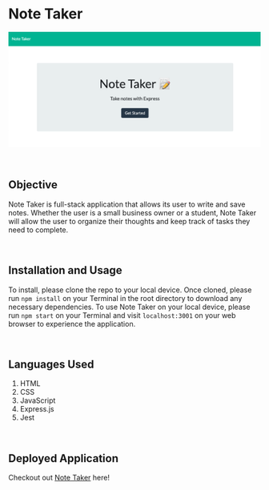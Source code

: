 # Note Taker

![Webpage front page](/picture/note-taker-homepage.png)

</br>

## Objective

Note Taker is full-stack application that allows its user to write and save notes. Whether the user is a small business owner or a 
student, Note Taker will allow the user to organize their thoughts and keep track of tasks they need to complete.

</br>

## Installation and Usage

To install, please clone the repo to your local device. Once cloned, please run ```npm install``` on your Terminal in the root directory to download any necessary dependencies. To use Note Taker on your local device, please run ```npm start``` on your Terminal and visit ```localhost:3001``` on your web browser to experience the application.

</br>

## Languages Used

1. HTML
2. CSS
3. JavaScript
4. Express.js
5. Jest

</br>

## Deployed Application

Checkout out [Note Taker](https://cliffybar.github.io/note-taker/) here!
